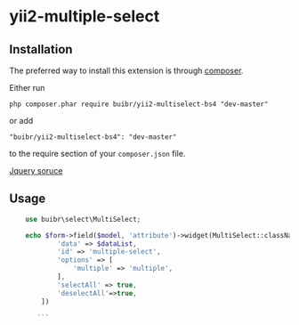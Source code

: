 # yii2-multiple-select
Installation
------------

The preferred way to install this extension is through [composer](http://getcomposer.org/download/).

Either run

```
php composer.phar require buibr/yii2-multiselect-bs4 "dev-master"
```

or add

```
"buibr/yii2-multiselect-bs4": "dev-master"
```

to the require section of your `composer.json` file.

[Jquery soruce](http://loudev.com/)

Usage
-----


```php 
    use buibr\select\MultiSelect; 

    echo $form->field($model, 'attribute')->widget(MultiSelect::className(), [
            'data' => $dataList,
            'id' => 'multiple-select',
            'options' => [
                'multiple' => 'multiple',
            ],
            'selectAll' => true,
            'deselectAll'=>true,
        ])
        
       ```
  
